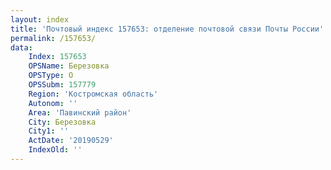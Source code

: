 ```yaml
---
layout: index
title: 'Почтовый индекс 157653: отделение почтовой связи Почты России'
permalink: /157653/
data:
    Index: 157653
    OPSName: Березовка
    OPSType: О
    OPSSubm: 157779
    Region: 'Костромская область'
    Autonom: ''
    Area: 'Павинский район'
    City: Березовка
    City1: ''
    ActDate: '20190529'
    IndexOld: ''
---
```

